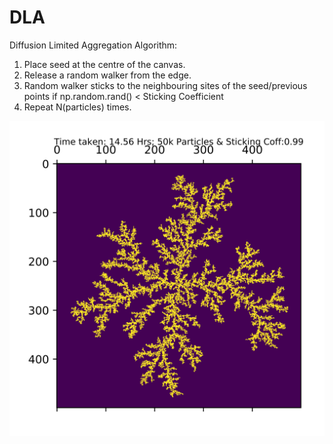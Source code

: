 # DLA
Diffusion Limited Aggregation
Algorithm:
 1. Place seed at the centre of the canvas.
 2. Release a random walker from the edge.
 3. Random walker sticks to the neighbouring sites of the seed/previous points if
    np.random.rand() < Sticking Coefficient
 4. Repeat N(particles) times.
 
![DLA Simulation for 500x500 matrix with 50,000 particles](https://github.com/Crispyjones7387/DLA/blob/master/DLA%20Sim1.png)

